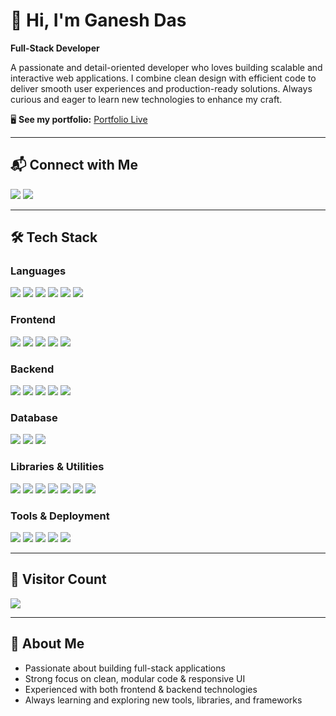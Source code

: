 # 👋 Hi, I'm Ganesh Das
**Full-Stack Developer**  

A passionate and detail-oriented developer who loves building scalable and interactive web applications. I combine clean design with efficient code to deliver smooth user experiences and production-ready solutions. Always curious and eager to learn new technologies to enhance my craft.

🖥️ **See my portfolio:** [Portfolio Live](https://my-portfolio-alpha-nine-47.vercel.app/)  

---

## 📬 Connect with Me

<p>
  <a href="https://linkedin.com/in/ganesh-das123" target="_blank"><img src="https://img.shields.io/badge/LinkedIn-0A66C2?style=for-the-badge&logo=linkedin&logoColor=white" /></a>
<!--   <a href="https://twitter.com/ganeshdas" target="_blank"><img src="https://img.shields.io/badge/Twitter-1DA1F2?style=for-the-badge&logo=twitter&logoColor=white" /></a> -->
  <a href="ganeshchandradas663@gmail.com"><img src="https://img.shields.io/badge/Gmail-D14836?style=for-the-badge&logo=gmail&logoColor=white" /></a>
</p>

---

## 🛠️ Tech Stack

### Languages
<p>
  <img src="https://img.shields.io/badge/Java-007396?style=for-the-badge&logo=java&logoColor=white" />
  <img src="https://img.shields.io/badge/JavaScript-F7DF1E?style=for-the-badge&logo=javascript&logoColor=black" />
  <img src="https://img.shields.io/badge/C-00599C?style=for-the-badge&logo=c&logoColor=white" />
  <img src="https://img.shields.io/badge/Python-3776AB?style=for-the-badge&logo=python&logoColor=white" />
  <img src="https://img.shields.io/badge/HTML5-E34F26?style=for-the-badge&logo=html5&logoColor=white" />
  <img src="https://img.shields.io/badge/CSS3-1572B6?style=for-the-badge&logo=css3&logoColor=white" />
</p>

### Frontend
<p>
  <img src="https://img.shields.io/badge/React-20232A?style=for-the-badge&logo=react&logoColor=61DAFB" />
  <img src="https://img.shields.io/badge/Vite-646CFF?style=for-the-badge&logo=vite&logoColor=white" />
  <img src="https://img.shields.io/badge/Tailwind_CSS-38B2AC?style=for-the-badge&logo=tailwind-css&logoColor=white" />
  <img src="https://img.shields.io/badge/Material_UI-0081CB?style=for-the-badge&logo=mui&logoColor=white" />
  <img src="https://img.shields.io/badge/React_Router_Dom-CA4245?style=for-the-badge&logo=react-router&logoColor=white" />
</p>

### Backend
<p>
  <img src="https://img.shields.io/badge/Spring_Boot-6DB33F?style=for-the-badge&logo=springboot&logoColor=white" />
  <img src="https://img.shields.io/badge/Spring_Security-6DB33F?style=for-the-badge&logo=spring&logoColor=white" />
  <img src="https://img.shields.io/badge/Spring_Data_JPA-6DB33F?style=for-the-badge&logo=spring&logoColor=white" />
  <img src="https://img.shields.io/badge/Node.js-339933?style=for-the-badge&logo=node.js&logoColor=white" />
  <img src="https://img.shields.io/badge/Express.js-000000?style=for-the-badge&logo=express&logoColor=white" />
</p>

### Database
<p>
  <img src="https://img.shields.io/badge/PostgreSQL-4169E1?style=for-the-badge&logo=postgresql&logoColor=white" />
  <img src="https://img.shields.io/badge/MongoDB-4EA94B?style=for-the-badge&logo=mongodb&logoColor=white" />
  <img src="https://img.shields.io/badge/Neon_Tech-4B9CE2?style=for-the-badge&logo=postgresql&logoColor=white" />
</p>

### Libraries & Utilities
<p>
  <img src="https://img.shields.io/badge/JWT-000000?style=for-the-badge&logo=json-web-tokens&logoColor=white" />
  <img src="https://img.shields.io/badge/Axios-5A29E4?style=for-the-badge&logo=axios&logoColor=white" />
  <img src="https://img.shields.io/badge/React_Query-FF4154?style=for-the-badge&logo=react-query&logoColor=white" />
  <img src="https://img.shields.io/badge/React_Hook_Form-EC5990?style=for-the-badge&logo=react&logoColor=white" />
  <img src="https://img.shields.io/badge/Redux_Toolkit-764ABC?style=for-the-badge&logo=redux&logoColor=white" />
  <img src="https://img.shields.io/badge/Cloudinary-FF5C00?style=for-the-badge&logo=cloudinary&logoColor=white" />
  <img src="https://img.shields.io/badge/React_Icons-61DAFB?style=for-the-badge&logo=react&logoColor=white" />
</p>


### Tools & Deployment
<p>
  <img src="https://img.shields.io/badge/Docker-2496ED?style=for-the-badge&logo=docker&logoColor=white" />
  <img src="https://img.shields.io/badge/Render-000000?style=for-the-badge&logo=render&logoColor=white" />
  <img src="https://img.shields.io/badge/Netlify-00C7B7?style=for-the-badge&logo=netlify&logoColor=white" />
  <img src="https://img.shields.io/badge/Maven-C71A36?style=for-the-badge&logo=apache-maven&logoColor=white" />
  <img src="https://img.shields.io/badge/Nodemon-76D04B?style=for-the-badge&logo=nodedotjs&logoColor=white" />
</p>

---

## 👀 Visitor Count
<p align="left">
  <img src="https://komarev.com/ghpvc/?username=ganesh420-dot&style=flat-square&color=blue" />
</p>

---

## 🌟 About Me
- Passionate about building full-stack applications  
- Strong focus on clean, modular code & responsive UI  
- Experienced with both frontend & backend technologies  
- Always learning and exploring new tools, libraries, and frameworks  

